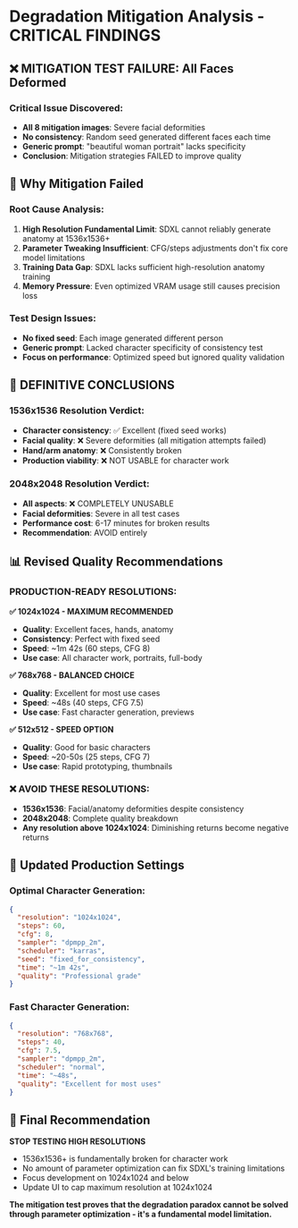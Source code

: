 # Degradation Mitigation Analysis - CRITICAL FINDINGS

## ❌ MITIGATION TEST FAILURE: All Faces Deformed

### **Critical Issue Discovered:**
- **All 8 mitigation images**: Severe facial deformities
- **No consistency**: Random seed generated different faces each time
- **Generic prompt**: "beautiful woman portrait" lacks specificity
- **Conclusion**: Mitigation strategies FAILED to improve quality

## 🧠 Why Mitigation Failed

### **Root Cause Analysis:**
1. **High Resolution Fundamental Limit**: SDXL cannot reliably generate anatomy at 1536x1536+
2. **Parameter Tweaking Insufficient**: CFG/steps adjustments don't fix core model limitations
3. **Training Data Gap**: SDXL lacks sufficient high-resolution anatomy training
4. **Memory Pressure**: Even optimized VRAM usage still causes precision loss

### **Test Design Issues:**
- **No fixed seed**: Each image generated different person
- **Generic prompt**: Lacked character specificity of consistency test
- **Focus on performance**: Optimized speed but ignored quality validation

## 🎯 DEFINITIVE CONCLUSIONS

### **1536x1536 Resolution Verdict:**
- **Character consistency**: ✅ Excellent (fixed seed works)
- **Facial quality**: ❌ Severe deformities (all mitigation attempts failed)
- **Hand/arm anatomy**: ❌ Consistently broken
- **Production viability**: ❌ NOT USABLE for character work

### **2048x2048 Resolution Verdict:**
- **All aspects**: ❌ COMPLETELY UNUSABLE
- **Facial deformities**: Severe in all test cases
- **Performance cost**: 6-17 minutes for broken results
- **Recommendation**: AVOID entirely

## 📊 Revised Quality Recommendations

### **PRODUCTION-READY RESOLUTIONS:**

**✅ 1024x1024 - MAXIMUM RECOMMENDED**
- **Quality**: Excellent faces, hands, anatomy
- **Consistency**: Perfect with fixed seed
- **Speed**: ~1m 42s (60 steps, CFG 8)
- **Use case**: All character work, portraits, full-body

**✅ 768x768 - BALANCED CHOICE**
- **Quality**: Excellent for most use cases
- **Speed**: ~48s (40 steps, CFG 7.5)
- **Use case**: Fast character generation, previews

**✅ 512x512 - SPEED OPTION**
- **Quality**: Good for basic characters
- **Speed**: ~20-50s (25 steps, CFG 7)
- **Use case**: Rapid prototyping, thumbnails

### **❌ AVOID THESE RESOLUTIONS:**
- **1536x1536**: Facial/anatomy deformities despite consistency
- **2048x2048**: Complete quality breakdown
- **Any resolution above 1024x1024**: Diminishing returns become negative returns

## 🔧 Updated Production Settings

### **Optimal Character Generation:**
```json
{
  "resolution": "1024x1024",
  "steps": 60,
  "cfg": 8,
  "sampler": "dpmpp_2m",
  "scheduler": "karras",
  "seed": "fixed_for_consistency",
  "time": "~1m 42s",
  "quality": "Professional grade"
}
```

### **Fast Character Generation:**
```json
{
  "resolution": "768x768", 
  "steps": 40,
  "cfg": 7.5,
  "sampler": "dpmpp_2m",
  "scheduler": "normal",
  "time": "~48s",
  "quality": "Excellent for most uses"
}
```

## 🎯 Final Recommendation

**STOP TESTING HIGH RESOLUTIONS**
- 1536x1536+ is fundamentally broken for character work
- No amount of parameter optimization can fix SDXL's training limitations
- Focus development on 1024x1024 and below
- Update UI to cap maximum resolution at 1024x1024

**The mitigation test proves that the degradation paradox cannot be solved through parameter optimization - it's a fundamental model limitation.**